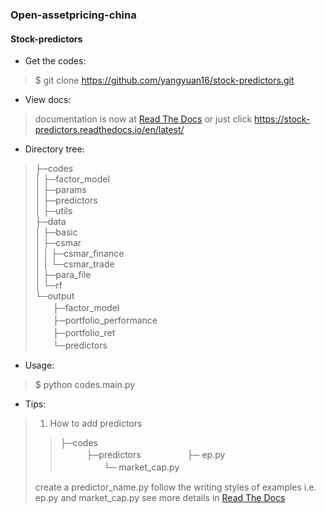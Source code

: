 
###  Open-assetpricing-china

#### Stock-predictors

* Get the codes:
 
> $ git clone https://github.com/yangyuan16/stock-predictors.git

* View docs:

> documentation is now at [Read The Docs](https://stock-predictors.readthedocs.io/en/latest/) 
> or just click https://stock-predictors.readthedocs.io/en/latest/

* Directory tree:

> ├─codes    
> │  ├─factor_model  
> │  ├─params  
> │  ├─predictors  
> │  ├─utils  
> ├─data  
> │  ├─basic  
> │  ├─csmar  
> │  │  ├─csmar_finance  
> │  │  └─csmar_trade    
> │  ├─para_file   
> │  └─rf  
> └─output  
>　　├─factor_model  
>　　├─portfolio_performance  
>　　├─portfolio_ret  
>　　└─predictors  

* Usage:

> $ python codes.main.py 

* Tips: 

> 1. How to add predictors 
>
>> ├─codes      
>>　　　├─predictors 
>>　　　　　├─ ep.py  
>>　　　　　└─ market_cap.py 
>
> create a predictor_name.py follow the writing styles of examples i.e. ep.py and market_cap.py 
> see more details in [Read The Docs](https://stock-predictors.readthedocs.io/en/latest/) 